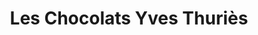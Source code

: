 ---
title: "Les Chocolats Yves Thuriès"
url: /rosny-sous-bois/les-chocolats-yves-thuries/
shop: Schokolade
---